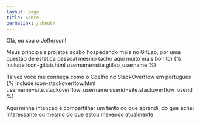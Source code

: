 ```yaml
---
layout: page
title: Sobre
permalink: /about/
---
```


Olá, eu sou o Jefferson!

Meus principais projetos acabo hospedando mais no GitLab, por uma questão
de estética pessoal mesmo (acho aqui muito mais bonito)
{% include icon-gitlab.html username=site.gitlab_username %}

Talvez você me conheça como o Coelho no StackOverflow em português
{% include icon-stackoverflow.html username=site.stackoverflow_username userid=site.stackoverflow_userid %}

Aqui minha intenção é compartilhar um tanto do que aprendi, do que achei interessante ou
mesmo do que estou mexendo atualmente